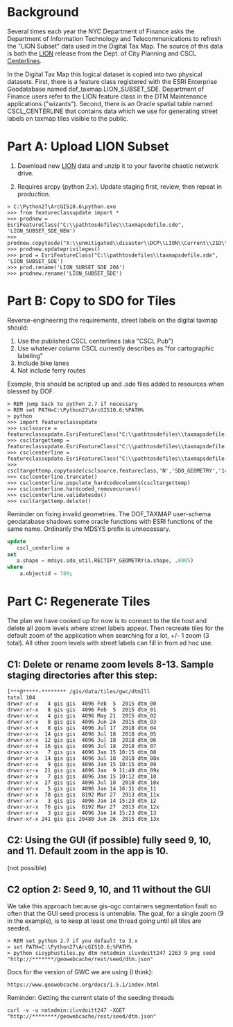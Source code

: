 # Background

Several times each year the NYC Department of Finance asks the Department of Information Technology and Telecommunications to refresh the "LION Subset" data used in the Digital Tax Map.  The source of this data is both the [LION](https://github.com/mattyschell/nyc-spatial-rolodex/wiki/Lion) release from the Dept. of City Planning and CSCL [Centerlines](https://github.com/CityOfNewYork/nyc-geo-metadata/blob/master/Metadata/Metadata_StreetCenterline.md).

In the Digital Tax Map this logical dataset is copied into two physical datasets. First, there is a feature class registered with the ESRI Enterprise Geodatabase named 
dof_taxmap.LION_SUBSET_SDE.  Department of Finance users refer to the LION feature class in the DTM Maintenance applications ("wizards"). Second, there is an Oracle spatial table named CSCL_CENTERLINE that contains data which we use for generating street labels on taxmap tiles visible to the public.


# Part A: Upload LION Subset

1.	Download new [LION](https://github.com/mattyschell/nyc-spatial-rolodex/wiki/Lion) data and unzip it to your favorite chaotic network drive. 

2.	Requires arcpy (python 2.x).  Update staging first, review, then repeat in production. 

```shell
> C:\Python27\ArcGIS10.6\python.exe
>>> from featureclassupdate import *
>>> prodnew = EsriFeatureClass("C:\\pathtosdefiles\\taxmapsdefile.sde", 'LION_SUBSET_SDE_NEW')
>>> prodnew.copytosde("X:\\unmitigated\\disaster\\DCP\\LION\\Current\\21D\\lion\lion.gdb\lion",'N')
>>> prodnew.updateprivileges()
>>> prod = EsriFeatureClass("C:\\pathtosdefiles\\taxmapsdefile.sde", 'LION_SUBSET_SDE')
>>> prod.rename('LION_SUBSET_SDE_20A')
>>> prodnew.rename('LION_SUBSET_SDE')
```


# Part B: Copy to SDO for Tiles

Reverse-engineering the requirements, street labels on the digital taxmap should:

1. Use the published CSCL centerlines (aka "CSCL Pub")
2. Use whatever column CSCL currently describes as "for cartographic labeling"
3. Include bike lanes
4. Not include ferry routes 

Example, this should be scripted up and .sde files added to resources when blessed by DOF.

```shell
> REM jump back to python 2.7 if necessary 
> REM set PATH=C:\Python27\ArcGIS10.6;%PATH%
> python
>>> import featureclassupdate
>>> csclsource = featureclassupdate.EsriFeatureClass("C:\\pathtosdefiles\\taxmapsdefile.sde",'CSCL_PUB.Centerline')
>>> cscltargettemp = featureclassupdate.EsriFeatureClass("C:\\pathtosdefiles\\taxmapsdefile.sde",'CSCL_TEMP_SDO')
>>> csclcenterline = featureclassupdate.EsriFeatureClass("C:\\pathtosdefiles\\taxmapsdefile.sde",'CSCL_CENTERLINE')
>>> cscltargettemp.copytosde(csclsource.featureclass,'N','SDO_GEOMETRY','1=1')
>>> csclcenterline.truncate()
>>> csclcenterline.populate_hardcodecolumns(cscltargettemp)
>>> csclcenterline.hardcoded_removecurves()
>>> csclcenterline.validatesdo()
>>> cscltargettemp.delete()
```

Reminder on fixing invalid geometries.  The DOF_TAXMAP user-schema geodatabase shadows some oracle functions with ESRI functions of the same name.  Ordinarily the MDSYS prefix is unnecessary.

```sql
update 
   cscl_centerline a
set 
   a.shape = mdsys.sdo_util.RECTIFY_GEOMETRY(a.shape, .0005)
where 
    a.objectid = 789;
```

# Part C: Regenerate Tiles

The plan we have cooked up for now is to connect to the tile host and delete all zoom levels where street labels appear.  Then recreate tiles for the default zoom of the application when searching for a lot, +/- 1 zoom (3 total).  All other zoom levels with street labels can fill in from ad hoc use.

## C1: Delete or rename zoom levels 8-13.  Sample staging directories after this step:

```shell
[***@*****-******** /gis/data/tiles/gwc/dtm]ll
total 104
drwxr-xr-x   4 gis gis  4096 Feb  5  2015 dtm_00
drwxr-xr-x   8 gis gis  4096 Feb  5  2015 dtm_01
drwxr-xr-x   4 gis gis  4096 May 21  2015 dtm_02
drwxr-xr-x   8 gis gis  4096 Jun 24  2015 dtm_03
drwxr-xr-x   8 gis gis  4096 Jul 17  2018 dtm_04
drwxr-xr-x  14 gis gis  4096 Jul 18  2018 dtm_05
drwxr-xr-x  12 gis gis  4096 Jul 18  2018 dtm_06
drwxr-xr-x  16 gis gis  4096 Jul 18  2018 dtm_07
drwxr-xr-x   7 gis gis  4096 Jan 15 10:15 dtm_08
drwxr-xr-x  14 gis gis  4096 Jul 18  2018 dtm_08x
drwxr-xr-x   9 gis gis  4096 Jan 15 10:15 dtm_09
drwxr-xr-x  21 gis gis  4096 Jan  9 11:49 dtm_09x
drwxr-xr-x   7 gis gis  4096 Jan 15 10:12 dtm_10
drwxr-xr-x  27 gis gis  4096 Jul 18  2018 dtm_10x
drwxr-xr-x   5 gis gis  4096 Jan 14 16:31 dtm_11
drwxr-xr-x  78 gis gis  8192 Mar 27  2013 dtm_11x
drwxr-xr-x   3 gis gis  4096 Jan 14 15:23 dtm_12
drwxr-xr-x  76 gis gis  8192 Mar 27  2013 dtm_12x
drwxr-xr-x   3 gis gis  4096 Jan 14 15:23 dtm_13
drwxr-xr-x 241 gis gis 20480 Jun 26  2015 dtm_13x
```

## C2: Using the GUI (if possible) fully seed 9, 10, and 11.  Default zoom in the app is 10.   

(not possible)

## C2 option 2: Seed 9, 10, and 11 without the GUI

We take this approach because gis-ogc containers segmentation fault so often that the GUI seed process is untenable.  The goal, for a single zoom (9 in the example), is to keep at least one thread going until all tiles are seeded.

```shell
> REM set python 2.7 if you default to 3.x
> set PATH=C:\Python27\ArcGIS10.6;%PATH%
> python sisyphustiles.py dtm notadmin iluvdoitt247 2263 9 png seed "http://*******/geowebcache/rest/seed/dtm.json"

```
Docs for the version of GWC we are using (I think):

    https://www.geowebcache.org/docs/1.5.1/index.html

Reminder: Getting the current state of the seeding threads

```shell
curl -v -u notadmin:iluvdoitt247 -XGET "http://********/geowebcache/rest/seed/dtm.json"
```


